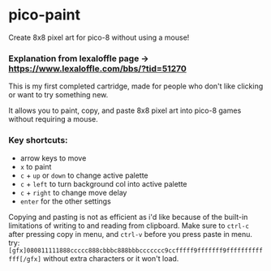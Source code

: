 # pico-paint
Create 8x8 pixel art for pico-8 without using a mouse!

### Explanation from lexaloffle page -> https://www.lexaloffle.com/bbs/?tid=51270

This is my first completed cartridge, made for people who don't like clicking or want to try something new.

It allows you to paint, copy, and paste 8x8 pixel art into pico-8 games without requiring a mouse.

### Key shortcuts:
- arrow keys to move
- `x` to paint
- `c` + `up` or `down` to change active palette
- `c` + `left` to turn background col into active palette
- `c` + `right` to change move delay
- `enter` for the other settings

Copying and pasting is not as efficient as i'd like because of the built-in limitations of writing to and reading from clipboard. Make sure to `ctrl-c` after pressing copy in menu,  and `ctrl-v` before you press paste in menu. try: `[gfx]080811111888ccccc888cbbbc888bbbccccccc9ccfffff9fffffff9fffffffffffff[/gfx]` without extra characters or it won't load.
